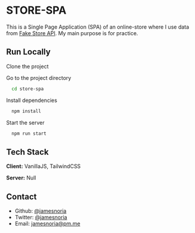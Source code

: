 # STORE-SPA

This is a Single Page Application (SPA) of an online-store where I use data from [Fake Store API](https://fakestoreapi.com/). My main purpose is for practice.

## Run Locally

Clone the project

Go to the project directory

```bash
  cd store-spa
```

Install dependencies

```bash
  npm install
```

Start the server

```bash
  npm run start
```

## Tech Stack

**Client:** VanillaJS, TailwindCSS

**Server:** Null

## Contact

- Github: [@jamesnoria](https://www.github.com/jamesnoria)
- Twitter: [@jamesnoria](https://www.twitter.com/jamesnoria)
- Email: [jamesnoria@pm.me](mailto:jamesnoria@pm.me)